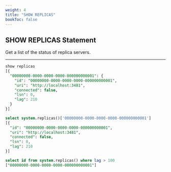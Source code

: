 ```yaml
---
weight: 4
title: "SHOW REPLICAS"
bookToc: false
---
```


## SHOW REPLICAS Statement

Get a list of the status of replica servers.

---

```SQL
show replicas
[{
  "00000000-0000-0000-0000-000000000001": {
    "id": "00000000-0000-0000-0000-000000000001",
    "uri": "http://localhost:3481",
    "connected": false,
    "lsn": 0,
    "lag": 210
  }
}]

select system.replicas()['00000000-0000-0000-0000-000000000001']
[{
  "id": "00000000-0000-0000-0000-000000000001",
  "uri": "http://localhost:3481",
  "connected": false,
  "lsn": 0,
  "lag": 210
}]

select id from system.replicas() where lag > 100
["00000000-0000-0000-0000-000000000001"]
```
